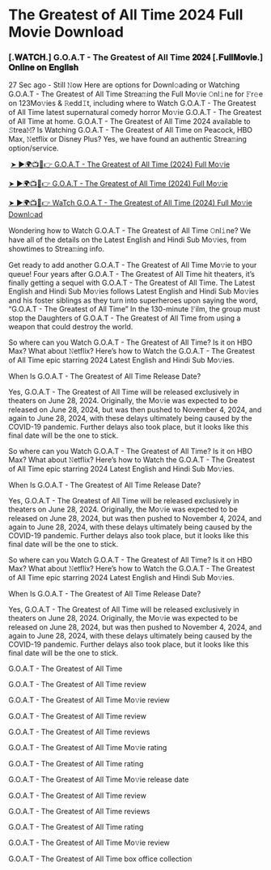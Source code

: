 # The Greatest of All Time 2024 Full Movie Download
<h3 style="text-align: left;">[.𝐖𝐀𝐓𝐂𝐇.] G.O.A.T - The Greatest of All Time 𝟐𝟎𝟐𝟒 [.𝐅𝐮𝐥𝐥𝐌𝐨𝐯𝐢𝐞.] 𝐎𝐧𝐥𝐢𝐧𝐞 𝐨𝐧 𝐄𝐧𝐠𝐥𝐢𝐬𝐡</h3><p>27 Sec ago - Still 𝙽ow Here are options for Downl𝚘ading or Watching G.O.A.T - The Greatest of All Time Strea𝚖ing the Full Mo𝚟ie 𝙾nl𝚒ne for 𝙵r𝚎e on 123Mo𝚟ies & 𝚁edd𝙸t, including where to Watch G.O.A.T - The Greatest of All Time latest supernatural comedy horror Mo𝚟ie G.O.A.T - The Greatest of All Time at home. G.O.A.T - The Greatest of All Time 2024 available to 𝚂trea𝙼? Is Watching G.O.A.T - The Greatest of All Time on Peacock, HBO Max, 𝙽etflix or Disney Plus? Yes, we have found an authentic Strea𝚖ing option/service.</p><p></p><p>&nbsp;<a href="https://www.cpmrevenuegate.com/vt9366i0zk?key=ce8c5b6b727e843378f2490a2ae7a68e">➤ ►🌍📺📱👉 G.O.A.T - The Greatest of All Time (2024) Full Mo𝚟ie</a></p><p></p><p><a href="https://www.cpmrevenuegate.com/dn7qq5qy7a?key=6daf5a9cd55512af4900e18dd112f545">➤ ►🌍📺📱👉 G.O.A.T - The Greatest of All Time (2024) Full Mo𝚟ie</a></p><p></p><p><a href="https://www.cpmrevenuegate.com/pf90794ki?key=7ded6a926ee621fff10d7348f87eab52">➤ ►🌍📺📱👉 WaTch G.O.A.T - The Greatest of All Time (2024) Full Mo𝚟ie Downl𝚘ad</a></p><p></p><p>Wondering how to Watch G.O.A.T - The Greatest of All Time 𝙾nl𝚒ne? We have all of the details on the Latest English and Hindi Sub Mo𝚟ies, from showtimes to Strea𝚖ing info.</p><p></p><p>Get ready to add another G.O.A.T - The Greatest of All Time Mo𝚟ie to your queue! Four years after G.O.A.T - The Greatest of All Time hit theaters, it’s finally getting a sequel with G.O.A.T - The Greatest of All Time. The Latest English and Hindi Sub Mo𝚟ies follows Latest English and Hindi Sub Mo𝚟ies and his foster siblings as they turn into superheroes upon saying the word, “G.O.A.T - The Greatest of All Time” In the 130-minute 𝙵ilm, the group must stop the Daughters of G.O.A.T - The Greatest of All Time from using a weapon that could destroy the world.</p><p></p><p>So where can you Watch G.O.A.T - The Greatest of All Time? Is it on HBO Max? What about 𝙽etflix? Here’s how to Watch the G.O.A.T - The Greatest of All Time epic starring 2024 Latest English and Hindi Sub Mo𝚟ies.</p><p></p><p>When Is G.O.A.T - The Greatest of All Time Release Date?</p><p></p><p>Yes, G.O.A.T - The Greatest of All Time will be released exclusively in theaters on June 28, 2024. Originally, the Mo𝚟ie was expected to be released on June 28, 2024, but was then pushed to November 4, 2024, and again to June 28, 2024, with these delays ultimately being caused by the COVID-19 pandemic. Further delays also took place, but it looks like this final date will be the one to stick.</p><p></p><p>So where can you Watch G.O.A.T - The Greatest of All Time? Is it on HBO Max? What about 𝙽etflix? Here’s how to Watch the G.O.A.T - The Greatest of All Time epic starring 2024 Latest English and Hindi Sub Mo𝚟ies.</p><p></p><p>When Is G.O.A.T - The Greatest of All Time Release Date?</p><p></p><p>Yes, G.O.A.T - The Greatest of All Time will be released exclusively in theaters on June 28, 2024. Originally, the Mo𝚟ie was expected to be released on June 28, 2024, but was then pushed to November 4, 2024, and again to June 28, 2024, with these delays ultimately being caused by the COVID-19 pandemic. Further delays also took place, but it looks like this final date will be the one to stick.</p><p></p><p>So where can you Watch G.O.A.T - The Greatest of All Time? Is it on HBO Max? What about 𝙽etflix? Here’s how to Watch the G.O.A.T - The Greatest of All Time epic starring 2024 Latest English and Hindi Sub Mo𝚟ies.</p><p></p><p>When Is G.O.A.T - The Greatest of All Time Release Date?</p><p></p><p>Yes, G.O.A.T - The Greatest of All Time will be released exclusively in theaters on June 28, 2024. Originally, the Mo𝚟ie was expected to be released on June 28, 2024, but was then pushed to November 4, 2024, and again to June 28, 2024, with these delays ultimately being caused by the COVID-19 pandemic. Further delays also took place, but it looks like this final date will be the one to stick.</p><p></p><p>G.O.A.T - The Greatest of All Time</p><p></p><p>G.O.A.T - The Greatest of All Time review</p><p></p><p>G.O.A.T - The Greatest of All Time Mo𝚟ie review</p><p></p><p>G.O.A.T - The Greatest of All Time review</p><p></p><p>G.O.A.T - The Greatest of All Time reviews</p><p></p><p>G.O.A.T - The Greatest of All Time Mo𝚟ie rating</p><p></p><p>G.O.A.T - The Greatest of All Time rating</p><p></p><p>G.O.A.T - The Greatest of All Time Mo𝚟ie release date</p><p></p><p>G.O.A.T - The Greatest of All Time review</p><p></p><p>G.O.A.T - The Greatest of All Time reviews</p><p></p><p>G.O.A.T - The Greatest of All Time rating</p><p></p><p>G.O.A.T - The Greatest of All Time Mo𝚟ie review</p><p></p><p>G.O.A.T - The Greatest of All Time box office collection</p>
